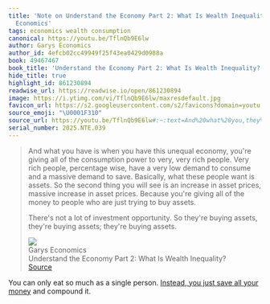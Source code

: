 ```yaml
---
title: 'Note on Understand the Economy Part 2: What Is Wealth Inequality? via Garys
  Economics'
tags: economics wealth consumption
canonical: https://youtu.be/TflnQb9E6lw
author: Garys Economics
author_id: 4efcb02cc49949f25f43ea0429d0988a
book: 49467467
book_title: 'Understand the Economy Part 2: What Is Wealth Inequality?'
hide_title: true
highlight_id: 861230894
readwise_url: https://readwise.io/open/861230894
image: https://i.ytimg.com/vi/TflnQb9E6lw/maxresdefault.jpg
favicon_url: https://s2.googleusercontent.com/s2/favicons?domain=youtu.be
source_emoji: "\U0001F310"
source_url: https://youtu.be/TflnQb9E6lw#:~:text=And%20what%20you,they%27re%20buying%20assets.
serial_number: 2025.NTE.039
---
```

> And what you have is when you have this unequal economy, you're giving all of the consumption power to very, very rich people. Very rich people, percentage wise, have a very low demand to consume and a massive demand to save. Basically, what these people want is assets. So the second thing you will see is an increase in asset prices, massive increase in asset prices. Because you're giving all of the money to people who are just trying to buy assets.
> 
> There's not a lot of investment opportunity. So they're buying assets, they're buying assets; they're buying assets.
> <div class="quoteback-footer"><div class="quoteback-avatar"><img class="mini-favicon" src="https://s2.googleusercontent.com/s2/favicons?domain=youtu.be"></div><div class="quoteback-metadata"><div class="metadata-inner"><span style="display:none">FROM:</span><div aria-label="Garys Economics" class="quoteback-author"> Garys Economics</div><div aria-label="Understand the Economy Part 2: What Is Wealth Inequality?" class="quoteback-title"> Understand the Economy Part 2: What Is Wealth Inequality?</div></div></div><div class="quoteback-backlink"><a target="_blank" aria-label="go to the full text of this quotation" rel="noopener" href="https://youtu.be/TflnQb9E6lw#:~:text=And%20what%20you,they%27re%20buying%20assets." class="quoteback-arrow"> Source</a></div></div>

You can only eat so much as a single person. [Instead, you just save all your money](https://www.joshbeckman.org/notes/861219049) and compound it.
